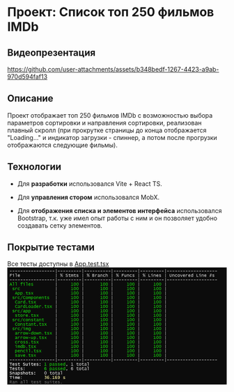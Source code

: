 # Проект: Список топ 250 фильмов IMDb

## Видеопрезентация
https://github.com/user-attachments/assets/b348bedf-1267-4423-a9ab-970d594faf13

## Описание
Проект отображает топ 250 фильмов IMDb с возможностью выбора параметров сортировки и направления сортировки, реализован плавный скролл (при прокрутке страницы до конца отображается "Loading..." и индикатор загрузки - спиннер, а потом после прогрузки отображаются следующие фильмы).

## Технологии
- Для **разработки** использовался Vite + React TS.

- Для **управления стором** использовался MobX.

- Для **отображения списка и элементов интерфейса** использовался Bootstrap, т.к. уже имел опыт работы с ним и он позволяет удобно создавать сетку элементов.

## Покрытие тестами
Все тесты доступны в [App.test.tsx](src/App.test.tsx)
![alt text](image.png)
